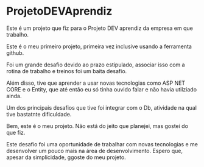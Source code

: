 # ProjetoDEVAprendiz
Este é um projeto que fiz para o Projeto DEV aprendiz da empresa em que trabalho. 

Este é o meu primeiro projeto, primeira vez inclusive usando a ferramenta github. 

Foi um grande desafio devido ao prazo estipulado, associar isso com a rotina de trabalho e treinos foi um baita desafio. 

Além disso, tive que aprender a usar novas tecnologias como ASP NET CORE e o Entity, que até então eu só tinha ouvido falar e não havia utilziado ainda. 

Um dos principais desafios que tive foi integrar com o Db, atividade na qual tive bastatnte dificuldade.

Bem, este é o meu projeto. Não está do jeito que planejei, mas gostei do que fiz. 

Este desafio foi uma oportunidade de trabalhar com novas tecnologias e me desenvolver um pouco mais na área de desenvolvimento. Espero que, apesar da simplicidade, ggoste do meu projeto. 
